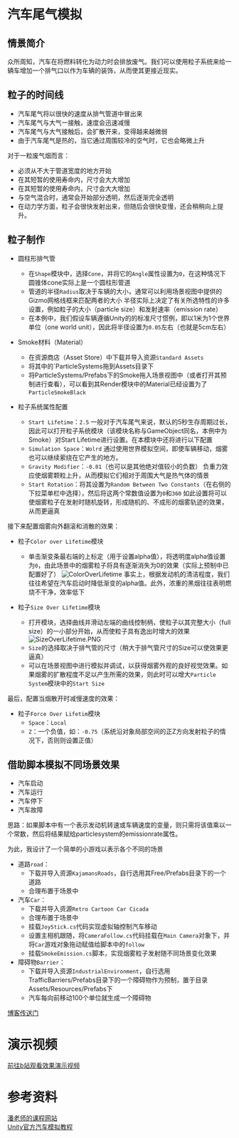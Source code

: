 # 汽车尾气模拟
## 情景简介
众所周知，汽车在将燃料转化为动力时会排放废气。我们可以使用粒子系统来给一辆车增加一个排气口以作为车辆的装饰，从而使其更接近现实。
## 粒子的时间线
- 汽车尾气将以很快的速度从排气管道中冒出来
- 汽车尾气与大气一接触，速度会迅速减慢
- 汽车尾气与大气接触后，会扩散开来，变得越来越微弱
- 由于汽车尾气是热的，当它通过周围较冷的空气时，它也会略微上升

对于一粒废气烟而言：
- 必须从不大于管道宽度的地方开始
- 在其短暂的使用寿命内，尺寸会大大增加
- 在其短暂的使用寿命内，尺寸会大大增加
- 与空气混合时，通常会开始部分透明，然后逐渐完全透明
- 在动力学方面，粒子会很快发射出来，但随后会很快变慢，还会稍稍向上提升。

## 粒子制作
- 圆柱形排气管
	- 在`Shape`模块中，选择`Cone`，并将它的`Angle`属性设置为`0`，在这种情况下圆锥体cone实际上是一个圆柱形管道
	- 管道的半径`Radius`取决于车辆的大小，通常可以利用场景视图中提供的Gizmo网格线框来匹配两者的大小
		半径实际上决定了有关所选特性的许多设置，例如粒子的大小（particle size）和发射速率（emission rate）
	- 在本例中，我们假设车辆遵循Unity的的标准尺寸惯例，即以1米为1个世界单位（one world unit），因此将半径设置为`0.05`左右（也就是5cm左右）

- Smoke材料（Material）
	- 在资源商店（Asset Store）中下载并导入资源`Standard Assets`
	- 将其中的`ParticleSystems拖到Assets目录下
	- 将ParticleSystems/Prefabs下的Smoke拖入场景视图中（或者打开其预制进行查看），可以看到其Render模块中的Material已经设置为了`ParticleSmokeBlack`

- 粒子系统属性配置
	- `Start Lifetime`：`2.5`
		一般对于汽车尾气来说，默认的5秒生存周期过长，因此可以打开粒子系统模块（该模块名称与GameObject同名，本例中为Smoke）对Start Lifetime进行设置。在本模块中还将进行以下配置
	- `Simulation Space`：`Wolrd`
		通过使用世界模拟空间，即使车辆移动，烟雾也可以继续萦绕在它产生的地方。
	- `Gravity Modifier`：`-0.01`（也可以是其他绝对值较小的负数）
		负重力效应使烟雾颗粒上升，从而模拟它们相对于周围大气是热气体的情景
	- `Start Rotation`：将其设置为`Random Between Two Constants`（在右侧的下拉菜单栏中选择），然后将这两个常数值设置为`0`和`360`
		如此设置将可以使烟雾粒子在发射时随机旋转，形成随机的、不成形的烟雾轨迹的效果，从而更逼真

接下来配置烟雾向外翻滚和消散的效果：
- 粒子`Color over Lifetime`模块
	- 单击渐变条最右端的上标定（用于设置alpha值），将透明度alpha值设置为`0`，由此场景中的烟雾粒子将具有逐渐消失为0的效果（实际上预制中已配置好了）
		![ColorOverLifetime](https://img-blog.csdnimg.cn/20191104154530784.PNG?x-oss-process=image/watermark,type_ZmFuZ3poZW5naGVpdGk,shadow_10,text_aHR0cHM6Ly9ibG9nLmNzZG4ubmV0L3h4aWFuZ3l1c2I=,size_16,color_FFFFFF,t_70#pic_center)
		事实上，根据发动机的清洁程度，我们往往希望在汽车启动时降低渐变的alpha值。此外，浓重的黑烟往往表明燃烧不干净，效率低下

- 粒子`Size Over Lifetime`模块
	- 打开模块，选择曲线并滑动左端的曲线控制柄，使粒子以其完整大小（full size）的一小部分开始，从而使粒子具有逸出时增大的效果
		![SizeOverLifetime.PNG](https://img-blog.csdnimg.cn/20191104155449657.PNG)
	- `Size`的选择取决于排气管的尺寸（稍大于排气管尺寸的Size可以使效果更逼真）
	- 可以在场景视图中进行模拟并调试，以获得烟雾外观的良好视觉效果。如果烟雾的扩散程度不足以产生所需的效果，则此时可以增大`Particle System`模块中的`Start Size`

最后，配置当烟散开时减慢速度的效果：
- 粒子`Force Over Lifetim`模块
	- `Space`：`Local`
	- `Z`：一个负值，如：`-0.75`（系统沿对象局部空间的正Z方向发射粒子的情况下，否则则设置正值）

## 借助脚本模拟不同场景效果
- 汽车启动
- 汽车运行
- 汽车停下
- 汽车故障

思路：如果脚本中有一个表示发动机转速或车辆速度的变量，则只需将该值乘以一个常数，然后将结果赋给particlesystem的emissionrate属性。

为此，我设计了一个简单的小游戏以表示各个不同的场景
- 道路`road`：
	- 下载并导入资源`KajamansRoads`，自行选用其Free/Prefabs目录下的一个道路
	- 合理布置于场景中
- 汽车`Car`：
	- 下载并导入资源`Retro Cartoon Car Cicada`
	- 合理布置于场景中
	- 挂载`JoyStick.cs`代码实现虚拟轴控制汽车移动
	- 设置主相机跟随，将`CameraFollow.cs`代码挂载在`Main Camera`对象下，并将`Car`游戏对象拖动赋值给脚本中的`follow`
	- 挂载`SmokeEmission.cs`脚本，实现烟雾粒子发射随不同场景变化效果
- 障碍物`Barrier`：
	- 下载并导入资源`IndustrialEnvironment`，自行选用TrafficBarriers/Prefabs目录下的一个障碍物作为预制，置于目录Assets/Resources/Prefabs下
	- 汽车每向前移动100个单位就生成一个障碍物

[博客传送门](https://blog.csdn.net/xxiangyusb/article/details/102892598)
# 演示视频
[前往b站观看效果演示视频]()
# 参考资料
[潘老师的课程网站](https://pmlpml.github.io/unity3d-learning/08-particle-system)  
[Unity官方汽车模拟教程](https://docs.unity3d.com/Manual/PartSysExhaust.html)
